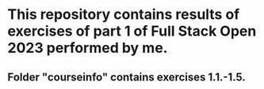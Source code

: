 # This repository contains results of exercises of part 1 of Full Stack Open 2023 performed by me.

## Folder "courseinfo" contains exercises 1.1.-1.5.